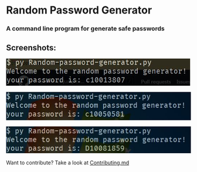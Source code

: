 # Random Password Generator
### A command line program for generate safe passwords

## Screenshots:
![Capture.jpg](https://raw.githubusercontent.com/TarunavBA/Random-Password-Generator/main/images/Capture.JPG)


![Screenshot](https://raw.githubusercontent.com/TarunavBA/Random-Password-Generator/main/images/Capture_2.JPG)


![Screenshot](https://raw.githubusercontent.com/TarunavBA/Random-Password-Generator/main/images/Capture_3.JPG)

Want to contribute? Take a look at [Contributing.md](contributing.md)
